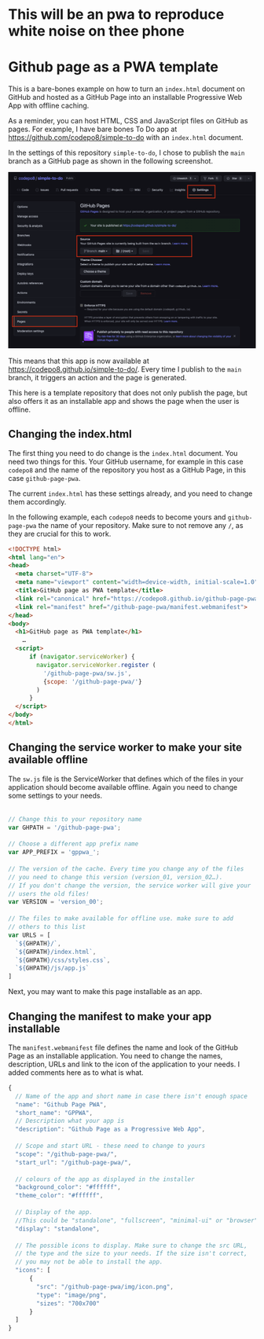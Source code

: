 # This will be an pwa to reproduce white noise on thee phone
# Github page as a PWA template

This is a bare-bones example on how to turn an `index.html` document on GitHub and hosted as a GitHub Page into an installable Progressive Web App with offline caching.

As a reminder, you can host HTML, CSS and JavaScript files on GitHub as pages. For example, I have bare bones To Do app at https://github.com/codepo8/simple-to-do with an `index.html` document.

In the settings of this repository `simple-to-do`, I chose to publish the `main` branch as a GitHub page as shown in the following screenshot.

![Settings of the repository to publish it as a page on GitHub](publish-as-page.png)

This means that this app is now available at https://codepo8.github.io/simple-to-do/. Every time I publish to the `main` branch, it triggers an action and the page is generated.

This here is a template repository that does not only publish the page, but also offers it as an installable app and shows the page when the user is offline.

## Changing the index.html

The first thing you need to do change is the `index.html` document. You need two things for this. Your GitHub username, for example in this case `codepo8` and the name of the repository you host as a GitHub Page, in this case `github-page-pwa`.

The current `index.html` has these settings already, and you need to change them accordingly.

In the following example, each `codepo8` needs to become yours and `github-page-pwa` the name of your repository. Make sure to not remove any `/`, as they are crucial for this to work.

``` html
<!DOCTYPE html>
<html lang="en">
<head>
  <meta charset="UTF-8">
  <meta name="viewport" content="width=device-width, initial-scale=1.0">
  <title>GitHub page as PWA template</title>
  <link rel="canonical" href="https://codepo8.github.io/github-page-pwa/" />
  <link rel="manifest" href="/github-page-pwa/manifest.webmanifest">
</head>
<body>
  <h1>GitHub page as PWA template</h1>
    …
  <script>
      if (navigator.serviceWorker) {
        navigator.serviceWorker.register (
          '/github-page-pwa/sw.js',
          {scope: '/github-page-pwa/'}
        )
      }
  </script>
</body>
</html>
```

## Changing the service worker to make your site available offline

The `sw.js` file is the ServiceWorker that defines which of the files in your application should become available offline. Again you need to change some settings to your needs.

``` javascript

// Change this to your repository name
var GHPATH = '/github-page-pwa';

// Choose a different app prefix name
var APP_PREFIX = 'gppwa_';

// The version of the cache. Every time you change any of the files
// you need to change this version (version_01, version_02…). 
// If you don't change the version, the service worker will give your
// users the old files!
var VERSION = 'version_00';

// The files to make available for offline use. make sure to add 
// others to this list
var URLS = [    
  `${GHPATH}/`,
  `${GHPATH}/index.html`,
  `${GHPATH}/css/styles.css`,
  `${GHPATH}/js/app.js`
]
```

Next, you may want to make this page installable as an app.

## Changing the manifest to make your app installable

The `manifest.webmanifest` file defines the name and look of the GitHub Page as an installable application. You need to change the names, description, URLs and link to the icon of the application to your needs. I added comments here as to what is what.

``` javascript
{
  // Name of the app and short name in case there isn't enough space
  "name": "Github Page PWA",
  "short_name": "GPPWA",
  // Description what your app is
  "description": "Github Page as a Progressive Web App",

  // Scope and start URL - these need to change to yours
  "scope": "/github-page-pwa/",
  "start_url": "/github-page-pwa/",

  // colours of the app as displayed in the installer
  "background_color": "#ffffff",
  "theme_color": "#ffffff",

  // Display of the app. 
  //This could be "standalone", "fullscreen", "minimal-ui" or "browser"
  "display": "standalone", 
  
  // The possible icons to display. Make sure to change the src URL,
  // the type and the size to your needs. If the size isn't correct, 
  // you may not be able to install the app. 
  "icons": [
      {
        "src": "/github-page-pwa/img/icon.png",
        "type": "image/png",
        "sizes": "700x700"
      }
  ]
}
```
